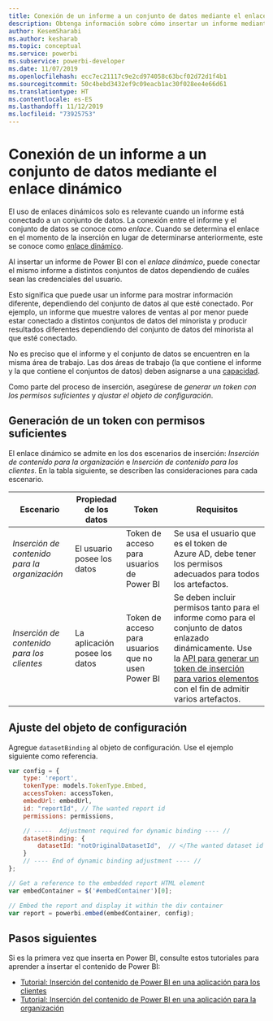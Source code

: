 ```yaml
---
title: Conexión de un informe a un conjunto de datos mediante el enlace dinámico
description: Obtenga información sobre cómo insertar un informe mediante el enlace dinámico.
author: KesemSharabi
ms.author: kesharab
ms.topic: conceptual
ms.service: powerbi
ms.subservice: powerbi-developer
ms.date: 11/07/2019
ms.openlocfilehash: ecc7ec21117c9e2cd974058c63bcf02d72d1f4b1
ms.sourcegitcommit: 50c4bebd3432ef9c09eacb1ac30f028ee4e66d61
ms.translationtype: HT
ms.contentlocale: es-ES
ms.lasthandoff: 11/12/2019
ms.locfileid: "73925753"
---
```

# <a name="connecting-a-report-to-a-dataset-using-dynamic-binding"></a>Conexión de un informe a un conjunto de datos mediante el enlace dinámico 

El uso de enlaces dinámicos solo es relevante cuando un informe está conectado a un conjunto de datos. La conexión entre el informe y el conjunto de datos se conoce como *enlace*. Cuando se determina el enlace en el momento de la inserción en lugar de determinarse anteriormente, este se conoce como [enlace dinámico](https://nam06.safelinks.protection.outlook.com/?url=https%3A%2F%2Fen.wikipedia.org%2Fwiki%2FLate_binding&data=02%7C01%7CKesem.Sharabi%40microsoft.com%7C5d5b0d2d62cf4818f0c108d7635b151e%7C72f988bf86f141af91ab2d7cd011db47%7C1%7C0%7C637087115150775585&sdata=AbEtdJvgy4ivi4v4ziuui%2Bw2ibTQQXBQNYRKbXn5scA%3D&reserved=0).
 
Al insertar un informe de Power BI con el *enlace dinámico*, puede conectar el mismo informe a distintos conjuntos de datos dependiendo de cuáles sean las credenciales del usuario.
 
Esto significa que puede usar un informe para mostrar información diferente, dependiendo del conjunto de datos al que esté conectado. Por ejemplo, un informe que muestre valores de ventas al por menor puede estar conectado a distintos conjuntos de datos del minorista y producir resultados diferentes dependiendo del conjunto de datos del minorista al que esté conectado.
 
No es preciso que el informe y el conjunto de datos se encuentren en la misma área de trabajo. Las dos áreas de trabajo (la que contiene el informe y la que contiene el conjuntos de datos) deben asignarse a una [capacidad](azure-pbie-create-capacity.md).

Como parte del proceso de inserción, asegúrese de *generar un token con los permisos suficientes* y *ajustar el objeto de configuración*.


## <a name="generating-a-token-with-sufficient-permissions"></a>Generación de un token con permisos suficientes

El enlace dinámico se admite en los dos escenarios de inserción: *Inserción de contenido para la organización* e *Inserción de contenido para los clientes*. En la tabla siguiente, se describen las consideraciones para cada escenario.


|Escenario  |Propiedad de los datos  |Token  |Requisitos  |
|---------|---------|---------|---------|
|*Inserción de contenido para la organización*    |El usuario posee los datos         |Token de acceso para usuarios de Power BI         |Se usa el usuario que es el token de Azure AD, debe tener los permisos adecuados para todos los artefactos.         |
|*Inserción de contenido para los clientes*     |La aplicación posee los datos         |Token de acceso para usuarios que no usen Power BI         |Se deben incluir permisos tanto para el informe como para el conjunto de datos enlazado dinámicamente. Use la [API para generar un token de inserción para varios elementos](embed-sample-for-customers.md#multiEmbedToken) con el fin de admitir varios artefactos.         |

## <a name="adjusting-the-config-object"></a>Ajuste del objeto de configuración
Agregue `datasetBinding` al objeto de configuración. Use el ejemplo siguiente como referencia.

```javascript
var config = {
    type: 'report',
    tokenType: models.TokenType.Embed,
    accessToken: accessToken,
    embedUrl: embedUrl,
    id: "reportId", // The wanted report id
    permissions: permissions,

    // -----  Adjustment required for dynamic binding ---- //
    datasetBinding: {
        datasetId: "notOriginalDatasetId",  // </The wanted dataset id
    }
    // ---- End of dynamic binding adjustment ---- //
};

// Get a reference to the embedded report HTML element
var embedContainer = $('#embedContainer')[0];

// Embed the report and display it within the div container
var report = powerbi.embed(embedContainer, config);
```

## <a name="next-steps"></a>Pasos siguientes

Si es la primera vez que inserta en Power BI, consulte estos tutoriales para aprender a insertar el contenido de Power BI:
* [Tutorial: Inserción del contenido de Power BI en una aplicación para los clientes](embed-sample-for-customers.md)
* [Tutorial: Inserción del contenido de Power BI en una aplicación para la organización](embed-sample-for-your-organization.md)